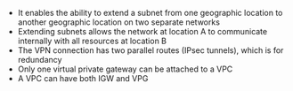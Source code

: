 - It enables the ability to extend a subnet from one geographic location to another geographic location on two separate networks
- Extending subnets allows the network at location A to communicate internally with all resources at location B
- The VPN connection has two parallel routes (IPsec tunnels), which is for redundancy
- Only one virtual private gateway can be attached to a VPC
- A VPC can have both IGW and VPG